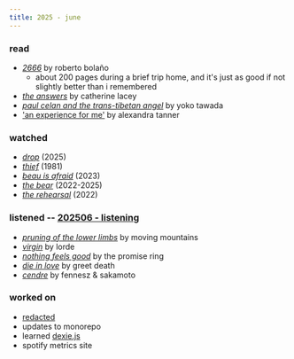 ```yaml
---
title: 2025 - june
---
```


### read

- [*2666*](https://us.macmillan.com/books/9780312429218/2666/) by roberto bolaño
    - about 200 pages during a brief trip home, and it's just as good if not slightly better than i remembered
- [*the answers*](https://us.macmillan.com/books/9781250183088/theanswers/) by catherine lacey
- [*paul celan and the trans-tibetan angel*](https://www.ndbooks.com/book/paul-celan-and-the-trans-tibetan-angel/) by yoko tawada
- ['an experience for me'](https://thepointmag.com/examined-life/an-experience-for-me/) by alexandra tanner

### watched

- [*drop*](https://www.imdb.com/title/tt32149847/) (2025)
- [*thief*](https://www.imdb.com/title/tt0083190/) (1981)
- [*beau is afraid*](https://www.imdb.com/title/tt13521006/) (2023)
- [*the bear*](https://www.imdb.com/title/tt14452776/) (2022-2025)
- [*the rehearsal*](https://www.imdb.com/title/tt10802170/) (2022)

### listened -- [202506 - listening](https://open.spotify.com/playlist/40cHhPRoIpR7hMbglsqT6V?si=4a39ed3484f2430d)

- [*pruning of the lower limbs*](https://movingmountains.bandcamp.com/album/pruning-of-the-lower-limbs) by moving mountains
- [*virgin*](https://lorde.store/products/virgin-digital-album) by lorde
- [*nothing feels good*](https://thepromisering1.bandcamp.com/album/nothing-feels-good) by the promise ring
- [*die in love*](https://greetdeath.bandcamp.com/album/die-in-love) by greet death
- [*cendre*](https://fenneszreleases.bandcamp.com/album/cendre) by fennesz & sakamoto


### worked on

- [redacted](https://www.limberhealth.com/news/limber-health-acquired-by-net-health-to-advance-hybrid-care-and-rehab-therapy-outcomes)
- updates to monorepo
- learned [dexie.js](https://dexie.org/)
- spotify metrics site
